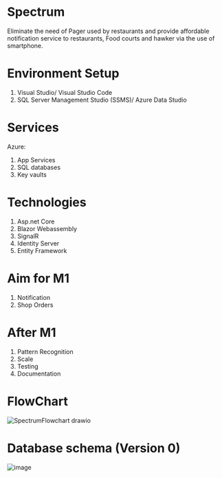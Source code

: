 # Spectrum
Eliminate the need of Pager used by restaurants and provide affordable notification service to restaurants, Food courts and hawker via the use of smartphone.

# Environment Setup
  1) Visual Studio/ Visual Studio Code
  2) SQL Server Management Studio (SSMS)/ Azure Data Studio

# Services
Azure:
  1) App Services
  2) SQL databases
  3) Key vaults

# Technologies
  1) Asp.net Core
  2) Blazor Webassembly
  3) SignalR
  4) Identity Server
  5) Entity Framework

# Aim for M1
  1) Notification 
  2) Shop Orders

# After M1
  1) Pattern Recognition 
  2) Scale
  3) Testing
  4) Documentation

# FlowChart
![SpectrumFlowchart drawio](https://user-images.githubusercontent.com/30100720/169250094-984d6510-4599-4f34-84c2-4ff9e57ccc41.png)

# Database schema (Version 0)
![image](https://user-images.githubusercontent.com/30100720/169005025-e57eb7d3-cbe4-4945-ae9f-2e87a2af4a91.png)
